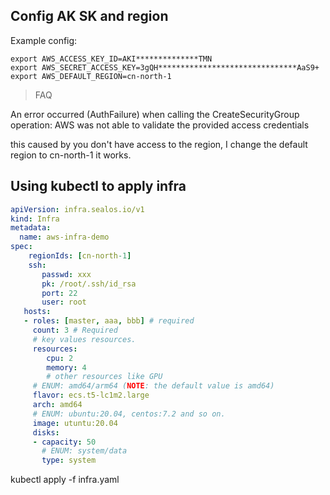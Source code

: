 ## Config AK SK and region

Example config:

```shell script
export AWS_ACCESS_KEY_ID=AKI**************TMN
export AWS_SECRET_ACCESS_KEY=3gQH*******************************AaS9+
export AWS_DEFAULT_REGION=cn-north-1
```

> FAQ

An error occurred (AuthFailure) when calling the CreateSecurityGroup operation: AWS was not able to validate the provided access credentials

this caused by you don't have access to the region, I change the default region to cn-north-1 it works.

## Using kubectl to apply infra

```yaml
apiVersion: infra.sealos.io/v1
kind: Infra
metadata:
  name: aws-infra-demo
spec:
    regionIds: [cn-north-1]
    ssh:
       passwd: xxx
       pk: /root/.ssh/id_rsa
       port: 22
       user: root
   hosts:
   - roles: [master, aaa, bbb] # required
     count: 3 # Required
     # key values resources.
     resources:
        cpu: 2
        memory: 4
        # other resources like GPU
     # ENUM: amd64/arm64 (NOTE: the default value is amd64)
     flavor: ecs.t5-lc1m2.large
     arch: amd64
     # ENUM: ubuntu:20.04, centos:7.2 and so on.
     image: utuntu:20.04
     disks:
     - capacity: 50
       # ENUM: system/data
       type: system
```

kubectl apply -f infra.yaml